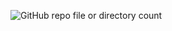 ![GitHub repo file or directory count](https://img.shields.io/github/directory-file-count/tamy-le/leetcode?type=file&extension=py&style=plastic&logo=files&logoColor=yellow&label=problems&labelColor=white&color=green&link=https%3A%2F%2Fleetcode.com%2Ftamy-le%2F)
